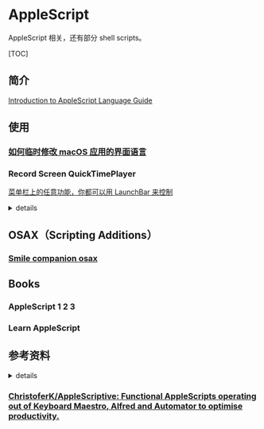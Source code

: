 # AppleScript

AppleScript 相关，还有部分 shell scripts。

[TOC]

## 简介


[Introduction to AppleScript Language Guide](https://developer.apple.com/library/archive/documentation/AppleScript/Conceptual/AppleScriptLangGuide/introduction/ASLR_intro.html#//apple_ref/doc/uid/TP40000983-CH208-SW1)


## 使用

### [如何临时修改 macOS 应用的界面语言](https://sspai.com/post/44536)

### Record Screen QuickTimePlayer
[菜单栏上的任意功能，你都可以用 LaunchBar 来控制](https://sspai.com/post/39282)

<details>
<summary>details</summary>

```applescript
activate application "QuickTime Player"
tell application "System Events"
    tell process "QuickTime Player"
        set frontmost to true
        # 选择菜单栏上的文件「菜单」中的「新建屏幕录制」
        click menu item "新建屏幕录制" of menu "文件" of menu bar 1
        # 等待「屏幕录制」窗口出现
        repeat until exists window "屏幕录制"
        end repeat
        # 按下空格键
        tell application "System Events" to keystroke " "
    end tell
end tell
```

</details>

## OSAX（Scripting Additions）

### [Smile companion osax](http://www.satimage.fr/software/en/downloads/downloads_companion_osaxen.html)

## Books

### AppleScript 1 2 3

### Learn AppleScript




## 参考资料

<details>
<summary>details</summary>

### [Toggle Night Shift](https://forum.keyboardmaestro.com/t/toggle-night-shift/11175)


### [Toggle dark mode](https://forum.keyboardmaestro.com/t/keyboard-maestro-8-2-4-toggle-dark-mode-macro/12524)

### [手把手教你用 AppleScript 模拟鼠标键盘操作，实现 macOS 系统的自动化操作 - 少数派](https://sspai.com/post/43758)

### [Mac OS X巧用AppleScript 制作网络位置切换自动化脚本（自动配置PAC 文件） | DeveWork](https://devework.com/automatic-proxy-configuration-pac-applescript.html)


### [教程《一键切换声音输出》音箱耳机声卡切换](https://bbs.feng.com/read-htm-tid-10060724.html)


### [使用 AppleScript、Tags 和 Alfred 重新打造文件管理和搜索系统 - 少数派](https://sspai.com/post/42859)


### [AppleScript 入门：探索 macOS 自动化 - 少数派](https://sspai.com/post/46912?from=pricetag)



### [Mac AppleScript 自动完成按键](https://www.cnblogs.com/ficow/p/5574882.html)



### [Complete list of AppleScript key codes](https://eastmanreference.com/complete-list-of-applescript-key-codes)



### [关于AppleScript一些记录](https://bukkake.iteye.com/blog/828322)



### [AppleScript入门](https://www.cnblogs.com/whyandinside/archive/2013/05/01/3052767.html)



### [AppleScript for Python Programmers (Comparison Chart), by Aurelio Jargas](https://aurelio.net/articles/applescript-vs-python.html)

</details>

### [ChristoferK/AppleScriptive: Functional AppleScripts operating out of Keyboard Maestro, Alfred and Automator to optimise productivity.](https://github.com/ChristoferK/AppleScriptive)

